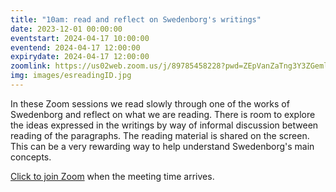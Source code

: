 ```yaml
---
title: "10am: read and reflect on Swedenborg's writings"
date: 2023-12-01 00:00:00
eventstart: 2024-04-17 10:00:00
eventend: 2024-04-17 12:00:00
expirydate: 2024-04-17 12:00:00
zoomlink: https://us02web.zoom.us/j/89785458228?pwd=ZEpVanZaTng3Y3ZGeml0R2RjcTY1QT09
img: images/esreadingID.jpg
---
```


In these Zoom sessions we read slowly through one of the works of Swedenborg and reflect on what we are reading. There is room to explore the ideas expressed in the writings by way of informal discussion between reading of the paragraphs. The reading material is shared on the screen. This can be a very rewarding way to help understand Swedenborg's main concepts.

[Click to join Zoom](https://us02web.zoom.us/j/89785458228?pwd=ZEpVanZaTng3Y3ZGeml0R2RjcTY1QT09) when the meeting time arrives.


